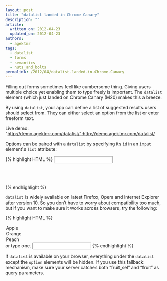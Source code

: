 ```yaml
---
layout: post
title: "datalist landed in Chrome Canary"
description: ""
article:
  written_on: 2012-04-23
  updated_on: 2012-04-23
authors:
  - agektmr
tags:
  - datalist
  - forms
  - semantics
  - nuts_and_bolts
permalink: /2012/04/datalist-landed-in-Chrome-Canary
---
```

Filling out forms sometimes feel like cumbersome thing. Giving users multiple choice yet enabling them to type freely is important. The `datalist` element (which just landed on Chrome Canary (M20) makes this a breeze.

By using `datalist`, your app can define a list of suggested results users should select from. They can either select an option from the list or enter freeform text.

Live demo:
"http://demo.agektmr.com/datalist/":http://demo.agektmr.com/datalist/

Options can be paired with a `datalist` by specifying its `id` in an `input` element's `list` attribute:

{% highlight HTML %}
<input type="text" value="" list="fruits" />
<datalist id="fruits">
  <option value="Apple"></option>
  <option value="Orange"></option>
  <option value="Peach"></option>
</datalist>
{% endhighlight %}

`datalist` is widely available on latest Firefox, Opera and Internet Explorer after version 10. So you don’t have to worry about compatibility too much, but if you want to make sure it works across browsers, try the following:

{% highlight HTML %}
<datalist id="fruits">
  Pick your favorite fruit
  <select name="fruit_sel">
  <option value="Apple">Apple</option>
  <option value="Orange">Orange</option>
  <option value="Peach">Peach</option>
  </select>
  or type one.
</datalist>
<input type="text" name="fruit" value="" list="fruits" />
{% endhighlight %}

If `datalist` is available on your browser, everything under the `datalist` except the `option` elements will be hidden. If you use this fallback mechanism, make sure your server catches both “fruit_sel” and “fruit” as query parameters.
